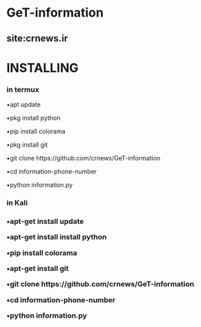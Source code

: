 # GeT-information
<h2>site:crnews.ir</h2>
<h1>INSTALLING</h1>
<h3>in termux</h3>
<p>•apt update</p>
<p>•pkg install python</p>
<p>•pip install colorama</p>
<p>•pkg install git</p>
<p>•git clone https://github.com/crnews/GeT-information</p>
<p>•cd information-phone-number</p>
<p>•python information.py</p>
<h3>in Kali<h3>
<p>•apt-get install update</p>
<p>•apt-get install install python</p>
<p>•pip install colorama</p>
<p>•apt-get install git</p>
<p>•git clone https://github.com/crnews/GeT-information</p>
<p>•cd information-phone-number</p>
<p>•python information.py</p>
